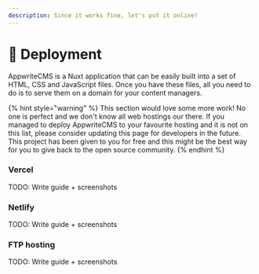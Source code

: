 ```yaml
---
description: Since it works fine, let's put it online!
---
```


# 🚀 Deployment

AppwriteCMS is a Nuxt application that can be easily built into a set of HTML, CSS and JavaScript files. Once you have these files, all you need to do is to serve them on a domain for your content managers.

{% hint style="warning" %}
This section would love some more work! No one is perfect and we don't know all web hostings our there. If you managed to deploy AppwriteCMS to your favourite hosting and it is not on this list, please consider updating this page for developers in the future. This project has been given to you for free and this might be the best way for you to give back to the open source community.
{% endhint %}

### Vercel

TODO: Write guide + screenshots

### Netlify

TODO: Write guide + screenshots

### FTP hosting

TODO: Write guide + screenshots
